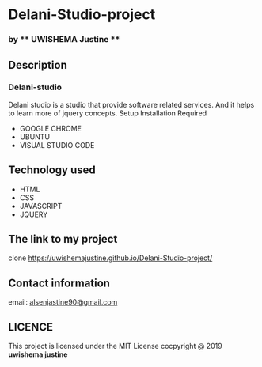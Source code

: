 # Delani-Studio-project
### by ** UWISHEMA Justine **
## Description
### Delani-studio
Delani studio is a studio that provide software related services. And it helps to learn more of jquery concepts. 
Setup Installation Required
* GOOGLE CHROME
* UBUNTU
* VISUAL STUDIO CODE
## Technology used
* HTML
* CSS
* JAVASCRIPT
* JQUERY
## The link to my project
clone https://uwishemajustine.github.io/Delani-Studio-project/
## Contact information
email: alsenjastine90@gmail.com
## LICENCE
This project is licensed under the MIT License cocpyright @ 2019 **uwishema justine**
